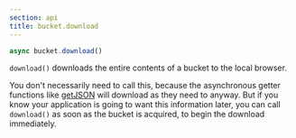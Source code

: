 ```yaml
---
section: api
title: bucket.download
---
```


```js
async bucket.download()
```

`download()` downloads the entire contents of a bucket to the local browser.

You don't necessarily need to call this, because the asynchronous
getter functions like [getJSON](#docs-bucket-getjson) will download as
they need to anyway. But if you know your application is going to want
this information later, you can call `download()` as soon as the
bucket is acquired, to begin the download immediately.

